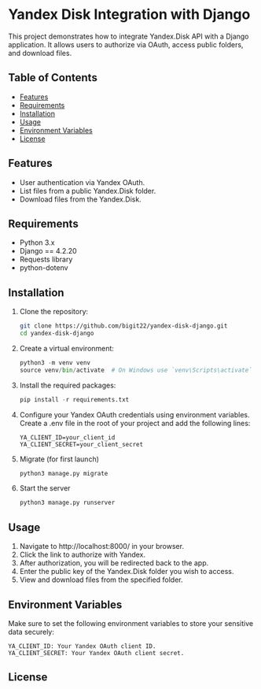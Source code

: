 # Yandex Disk Integration with Django

This project demonstrates how to integrate Yandex.Disk API with a Django application. It allows users to authorize via OAuth, access public folders, and download files.

## Table of Contents

- [Features](#features)
- [Requirements](#requirements)
- [Installation](#installation)
- [Usage](#usage)
- [Environment Variables](#environment-variables)
- [License](#license)

## Features

- User authentication via Yandex OAuth.
- List files from a public Yandex.Disk folder.
- Download files from the Yandex.Disk.

## Requirements

- Python 3.x
- Django == 4.2.20
- Requests library
- python-dotenv

## Installation

1. Clone the repository:

   ```bash
   git clone https://github.com/bigit22/yandex-disk-django.git
   cd yandex-disk-django

2. Create a virtual environment:

   ```python
   python3 -m venv venv
   source venv/bin/activate  # On Windows use `venv\Scripts\activate`

3. Install the required packages:

   ```python
   pip install -r requirements.txt

4. Configure your Yandex OAuth credentials using environment variables. 
Create a .env file in the root of your project and add the following lines:

   ```text
   YA_CLIENT_ID=your_client_id
   YA_CLIENT_SECRET=your_client_secret

5. Migrate (for first launch)
   ```python
   python3 manage.py migrate

6. Start the server
   ```python
   python3 manage.py runserver

## Usage

1. Navigate to http://localhost:8000/ in your browser.
2. Click the link to authorize with Yandex.
3. After authorization, you will be redirected back to the app.
4. Enter the public key of the Yandex.Disk folder you wish to access.
5. View and download files from the specified folder.

## Environment Variables

Make sure to set the following environment variables to store your sensitive data securely:

    YA_CLIENT_ID: Your Yandex OAuth client ID.
    YA_CLIENT_SECRET: Your Yandex OAuth client secret.

## License

